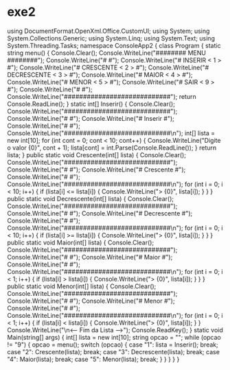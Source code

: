 # exe2
using DocumentFormat.OpenXml.Office.CustomUI; using System; using System.Collections.Generic; using System.Linq; using System.Text; using System.Threading.Tasks;  namespace ConsoleApp2 {     class Program     {         static string menu()         {                       Console.Clear();             Console.WriteLine("########    MENU    ########");             Console.WriteLine("#                          #");             Console.WriteLine("# INSERIR            &lt; 1 > #");             Console.WriteLine("# CRESCENTE          &lt; 2 > #");             Console.WriteLine("# DECRESCENTE        &lt; 3 > #");             Console.WriteLine("# MAIOR              &lt; 4 > #");             Console.WriteLine("# MENOR              &lt; 5 > #");             Console.WriteLine("# SAIR               &lt; 9 > #");             Console.WriteLine("#                          #");             Console.WriteLine("############################");             return Console.ReadLine();         }           static int[] Inserir()         {             Console.Clear();             Console.WriteLine("############################");             Console.WriteLine("#                          #");             Console.WriteLine("#          Inserir         #");             Console.WriteLine("#                          #");             Console.WriteLine("############################\n");              int[] lista = new int[10];              for (int cont = 0; cont &lt; 10; cont++)             {                 Console.WriteLine("Digite o valor {0}", cont + 1);                 lista[cont] = int.Parse(Console.ReadLine());             }             return lista;         }          public static void Crescente(int[] lista)         {                          Console.Clear();             Console.WriteLine("############################");             Console.WriteLine("#                          #");             Console.WriteLine("#        Crescente         #");             Console.WriteLine("#                          #");             Console.WriteLine("############################\n");              for (int i = 0; i &lt; 10; i++)             {                 if (lista[i] &lt;= lista[i])                 {                     Console.WriteLine("> {0}", lista[i]);                 }             }         }          public static void Decrescente(int[] lista)         {             Console.Clear();             Console.WriteLine("############################");             Console.WriteLine("#                          #");             Console.WriteLine("#       Decrescente        #");             Console.WriteLine("#                          #");             Console.WriteLine("############################\n");              for (int i = 0; i &lt; 10; i++)             {                 if (lista[i] >= lista[i])                 {                     Console.WriteLine("> {0}", lista[i]);                 }             }            }                   public static void Maior(int[] lista)         {             Console.Clear();             Console.WriteLine("############################");             Console.WriteLine("#                          #");             Console.WriteLine("#           Maior          #");             Console.WriteLine("#                          #");             Console.WriteLine("############################\n");                               for (int i = 0; i &lt; 1; i++)             {                 if (lista[i] > lista[i])                 {                     Console.WriteLine("> {0}", lista[i]);                 }             }          }          public static void Menor(int[] lista)         {             Console.Clear();             Console.WriteLine("############################");             Console.WriteLine("#                          #");             Console.WriteLine("#           Menor          #");             Console.WriteLine("#                          #");             Console.WriteLine("############################\n");              for (int i = 0; i &lt; 1; i++)             {                 if (lista[i] &lt; lista[i])                 {                     Console.WriteLine("> {0}", lista[i]);                 }             }             Console.WriteLine("\n&lt;--  Fim da Lista  -->");             Console.ReadKey();          }          static void Main(string[] args)         {              int[] lista = new int[10];             string opcao = "";              while (opcao != "9")             {                 opcao = menu();                  switch (opcao)                 {                     case "1":                         lista = Inserir();                         break;                      case "2":                         Crescente(lista);                         break;                      case "3":                         Decrescente(lista);                         break;                      case "4":                         Maior(lista);                         break;                      case "5":                         Menor(lista);                         break;                 }                             }         }     } }
